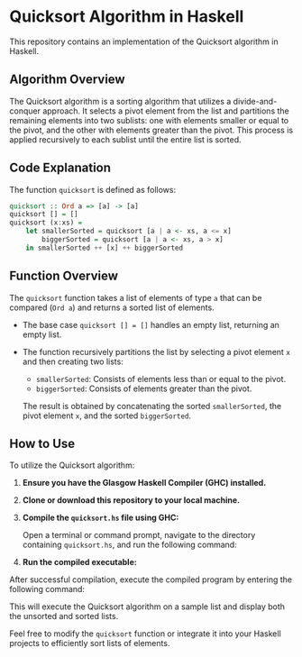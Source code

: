 # Quicksort Algorithm in Haskell

This repository contains an implementation of the Quicksort algorithm in Haskell.

## Algorithm Overview

The Quicksort algorithm is a sorting algorithm that utilizes a divide-and-conquer approach. It selects a pivot element from the list and partitions the remaining elements into two sublists: one with elements smaller or equal to the pivot, and the other with elements greater than the pivot. This process is applied recursively to each sublist until the entire list is sorted.

## Code Explanation

The function `quicksort` is defined as follows:

```haskell
quicksort :: Ord a => [a] -> [a]
quicksort [] = []
quicksort (x:xs) =
    let smallerSorted = quicksort [a | a <- xs, a <= x]
        biggerSorted = quicksort [a | a <- xs, a > x]
    in smallerSorted ++ [x] ++ biggerSorted
```

## Function Overview

The `quicksort` function takes a list of elements of type `a` that can be compared (`Ord a`) and returns a sorted list of elements.

- The base case `quicksort [] = []` handles an empty list, returning an empty list.

- The function recursively partitions the list by selecting a pivot element `x` and then creating two lists:
  - `smallerSorted`: Consists of elements less than or equal to the pivot.
  - `biggerSorted`: Consists of elements greater than the pivot.
  
  The result is obtained by concatenating the sorted `smallerSorted`, the pivot element `x`, and the sorted `biggerSorted`.

## How to Use

To utilize the Quicksort algorithm:

1. **Ensure you have the Glasgow Haskell Compiler (GHC) installed.**

2. **Clone or download this repository to your local machine.**

3. **Compile the `quicksort.hs` file using GHC:**

   Open a terminal or command prompt, navigate to the directory containing `quicksort.hs`, and run the following command:


4. **Run the compiled executable:**

After successful compilation, execute the compiled program by entering the following command:



This will execute the Quicksort algorithm on a sample list and display both the unsorted and sorted lists.

Feel free to modify the `quicksort` function or integrate it into your Haskell projects to efficiently sort lists of elements.
